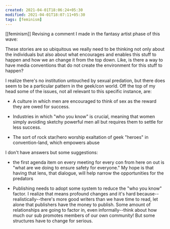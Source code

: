 ```yaml
---
created: 2021-04-01T18:06:24+05:30
modified: 2021-04-01T18:07:11+05:30
tags: [feminism]
---
```

[[feminism]]
 Revising a comment I made in the fantasy artist phase of this wave:

These stories are so ubiquitous we really need to be thinking not only about the individuals but also about what encourages and enables this stuff to happen and how we an change it from the top down. Like, is there a way to have media conventions that do not create the environment for this stuff to happen?

I realize there's no institution untouched by sexual predation, but there does seem to be a particular pattern in the geek/con world.
Off the top of my head some of the issues, not all relevant to this specific instance, are:

* A culture in which men are encouraged to think of sex as the reward they are owed for success.

* Industries in which "who you know" is crucial, meaning that women simply avoiding sketchy powerful men all but requires them to settle for less success.

* The sort of rock star/hero worship exaltation of geek "heroes" in convention-land, which empowers abuse

I don't have answers but some suggestions: 

* the first agenda item on every meeting for every con from here on out is "what are we doing to ensure safety for everyone." My hope is that having that lens, that dialogue, will help narrow the opportunities for the predators

* Publishing needs to adopt some system to reduce the "who you know" factor. I realize that means profound changes and it's hard because--realistically--there's more good writers than we have time to read, let alone that publishers have the money to publish. Some amount of relationships are going to factor in, even informally--think about how much our sub promotes members of our own community! But some structures have to change for serious. 
